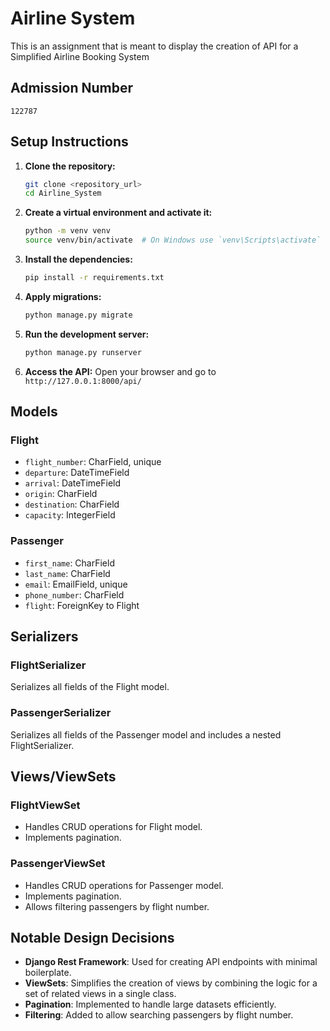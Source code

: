 # Airline System

This is an assignment that is meant to display the creation of API for a Simplified Airline Booking System

## Admission Number
`122787`


## Setup Instructions

1. **Clone the repository:**
    ```sh
    git clone <repository_url>
    cd Airline_System
    ```

2. **Create a virtual environment and activate it:**
    ```sh
    python -m venv venv
    source venv/bin/activate  # On Windows use `venv\Scripts\activate`
    ```

3. **Install the dependencies:**
    ```sh
    pip install -r requirements.txt
    ```

4. **Apply migrations:**
    ```sh
    python manage.py migrate
    ```

5. **Run the development server:**
    ```sh
    python manage.py runserver
    ```

6. **Access the API:**
    Open your browser and go to `http://127.0.0.1:8000/api/`

## Models

### Flight
- `flight_number`: CharField, unique
- `departure`: DateTimeField
- `arrival`: DateTimeField
- `origin`: CharField
- `destination`: CharField
- `capacity`: IntegerField

### Passenger
- `first_name`: CharField
- `last_name`: CharField
- `email`: EmailField, unique
- `phone_number`: CharField
- `flight`: ForeignKey to Flight

## Serializers

### FlightSerializer
Serializes all fields of the Flight model.

### PassengerSerializer
Serializes all fields of the Passenger model and includes a nested FlightSerializer.

## Views/ViewSets

### FlightViewSet
- Handles CRUD operations for Flight model.
- Implements pagination.

### PassengerViewSet
- Handles CRUD operations for Passenger model.
- Implements pagination.
- Allows filtering passengers by flight number.

## Notable Design Decisions

- **Django Rest Framework**: Used for creating API endpoints with minimal boilerplate.
- **ViewSets**: Simplifies the creation of views by combining the logic for a set of related views in a single class.
- **Pagination**: Implemented to handle large datasets efficiently.
- **Filtering**: Added to allow searching passengers by flight number.
